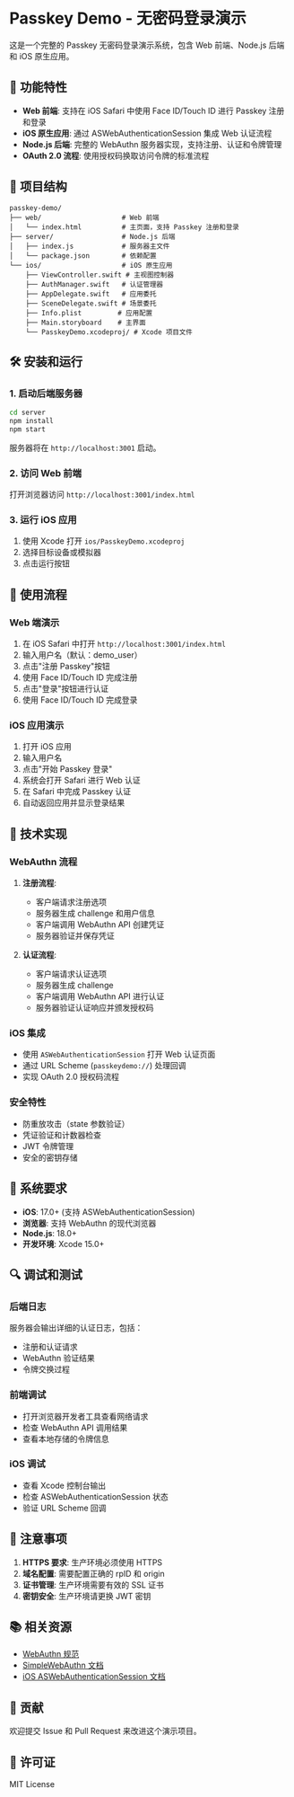 # Passkey Demo - 无密码登录演示

这是一个完整的 Passkey 无密码登录演示系统，包含 Web 前端、Node.js 后端和 iOS 原生应用。

## 🚀 功能特性

- **Web 前端**: 支持在 iOS Safari 中使用 Face ID/Touch ID 进行 Passkey 注册和登录
- **iOS 原生应用**: 通过 ASWebAuthenticationSession 集成 Web 认证流程
- **Node.js 后端**: 完整的 WebAuthn 服务器实现，支持注册、认证和令牌管理
- **OAuth 2.0 流程**: 使用授权码换取访问令牌的标准流程

## 📁 项目结构

```
passkey-demo/
├── web/                    # Web 前端
│   └── index.html          # 主页面，支持 Passkey 注册和登录
├── server/                 # Node.js 后端
│   ├── index.js            # 服务器主文件
│   └── package.json        # 依赖配置
└── ios/                    # iOS 原生应用
    ├── ViewController.swift # 主视图控制器
    ├── AuthManager.swift   # 认证管理器
    ├── AppDelegate.swift   # 应用委托
    ├── SceneDelegate.swift # 场景委托
    ├── Info.plist         # 应用配置
    ├── Main.storyboard    # 主界面
    └── PasskeyDemo.xcodeproj/ # Xcode 项目文件
```

## 🛠️ 安装和运行

### 1. 启动后端服务器

```bash
cd server
npm install
npm start
```

服务器将在 `http://localhost:3001` 启动。

### 2. 访问 Web 前端

打开浏览器访问 `http://localhost:3001/index.html`

### 3. 运行 iOS 应用

1. 使用 Xcode 打开 `ios/PasskeyDemo.xcodeproj`
2. 选择目标设备或模拟器
3. 点击运行按钮

## 🔐 使用流程

### Web 端演示

1. 在 iOS Safari 中打开 `http://localhost:3001/index.html`
2. 输入用户名（默认：demo_user）
3. 点击"注册 Passkey"按钮
4. 使用 Face ID/Touch ID 完成注册
5. 点击"登录"按钮进行认证
6. 使用 Face ID/Touch ID 完成登录

### iOS 应用演示

1. 打开 iOS 应用
2. 输入用户名
3. 点击"开始 Passkey 登录"
4. 系统会打开 Safari 进行 Web 认证
5. 在 Safari 中完成 Passkey 认证
6. 自动返回应用并显示登录结果

## 🔧 技术实现

### WebAuthn 流程

1. **注册流程**:
   - 客户端请求注册选项
   - 服务器生成 challenge 和用户信息
   - 客户端调用 WebAuthn API 创建凭证
   - 服务器验证并保存凭证

2. **认证流程**:
   - 客户端请求认证选项
   - 服务器生成 challenge
   - 客户端调用 WebAuthn API 进行认证
   - 服务器验证认证响应并颁发授权码

### iOS 集成

- 使用 `ASWebAuthenticationSession` 打开 Web 认证页面
- 通过 URL Scheme (`passkeydemo://`) 处理回调
- 实现 OAuth 2.0 授权码流程

### 安全特性

- 防重放攻击（state 参数验证）
- 凭证验证和计数器检查
- JWT 令牌管理
- 安全的密钥存储

## 📱 系统要求

- **iOS**: 17.0+ (支持 ASWebAuthenticationSession)
- **浏览器**: 支持 WebAuthn 的现代浏览器
- **Node.js**: 18.0+
- **开发环境**: Xcode 15.0+

## 🔍 调试和测试

### 后端日志

服务器会输出详细的认证日志，包括：
- 注册和认证请求
- WebAuthn 验证结果
- 令牌交换过程

### 前端调试

- 打开浏览器开发者工具查看网络请求
- 检查 WebAuthn API 调用结果
- 查看本地存储的令牌信息

### iOS 调试

- 查看 Xcode 控制台输出
- 检查 ASWebAuthenticationSession 状态
- 验证 URL Scheme 回调

## 🚨 注意事项

1. **HTTPS 要求**: 生产环境必须使用 HTTPS
2. **域名配置**: 需要配置正确的 rpID 和 origin
3. **证书管理**: 生产环境需要有效的 SSL 证书
4. **密钥安全**: 生产环境请更换 JWT 密钥

## 📚 相关资源

- [WebAuthn 规范](https://www.w3.org/TR/webauthn-2/)
- [SimpleWebAuthn 文档](https://simplewebauthn.dev/)
- [iOS ASWebAuthenticationSession 文档](https://developer.apple.com/documentation/authenticationservices/aswebauthenticationsession)

## 🤝 贡献

欢迎提交 Issue 和 Pull Request 来改进这个演示项目。

## 📄 许可证

MIT License
